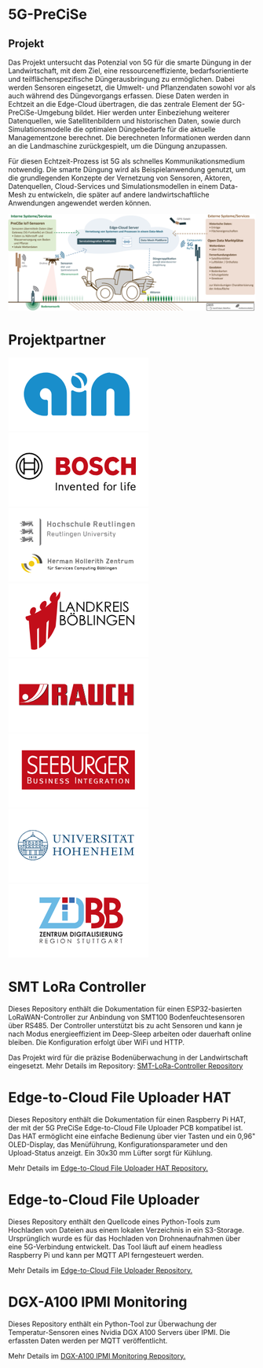 # 5G-PreCiSe

## Projekt

Das Projekt untersucht das Potenzial von 5G für die smarte Düngung in der Landwirtschaft, mit dem Ziel, eine ressourceneffiziente, bedarfsorientierte und teilflächenspezifische Düngerausbringung zu ermöglichen. Dabei werden Sensoren eingesetzt, die Umwelt- und Pflanzendaten sowohl vor als auch während des Düngevorgangs erfassen. Diese Daten werden in Echtzeit an die Edge-Cloud übertragen, die das zentrale Element der 5G-PreCiSe-Umgebung bildet. Hier werden unter Einbeziehung weiterer Datenquellen, wie Satellitenbildern und historischen Daten, sowie durch Simulationsmodelle die optimalen Düngebedarfe für die aktuelle Managementzone berechnet. Die berechneten Informationen werden dann an die Landmaschine zurückgespielt, um die Düngung anzupassen.

Für diesen Echtzeit-Prozess ist 5G als schnelles Kommunikationsmedium notwendig. Die smarte Düngung wird als Beispielanwendung genutzt, um die grundlegenden Konzepte der Vernetzung von Sensoren, Aktoren, Datenquellen, Cloud-Services und Simulationsmodellen in einem Data-Mesh zu entwickeln, die später auf andere landwirtschaftliche Anwendungen angewendet werden können.

![alt text](image.png)

# Projektpartner

![alt text](image-2.png)
![alt text](image-3.png)
![alt text](image-4.png)
![alt text](image-5.png)
![alt text](image-6.png)
![alt text](image-7.png)
![alt text](image-8.png)
![alt text](image-9.png)

 

# SMT LoRa Controller

Dieses Repository enthält die Dokumentation für einen ESP32-basierten LoRaWAN-Controller zur Anbindung von SMT100 Bodenfeuchtesensoren über RS485. Der Controller unterstützt bis zu acht Sensoren und kann je nach Modus energieeffizient im Deep-Sleep arbeiten oder dauerhaft online bleiben. Die Konfiguration erfolgt über WiFi und HTTP.

Das Projekt wird für die präzise Bodenüberwachung in der Landwirtschaft eingesetzt. 
Mehr Details im Repository: [SMT-LoRa-Controller Repository](https://github.com/5G-PreCiSe/SMT-LoRa-Controller)

# Edge-to-Cloud File Uploader HAT
Dieses Repository enthält die Dokumentation für einen Raspberry Pi HAT, der mit der 5G PreCiSe Edge-to-Cloud File Uploader PCB kompatibel ist. Das HAT ermöglicht eine einfache Bedienung über vier Tasten und ein 0,96" OLED-Display, das Menüführung, Konfigurationsparameter und den Upload-Status anzeigt. Ein 30x30 mm Lüfter sorgt für Kühlung.

Mehr Details im [Edge-to-Cloud File Uploader HAT Repository.](https://github.com/5G-PreCiSe/edge-to-cloud-file-uploader-hat)

# Edge-to-Cloud File Uploader
Dieses Repository enthält den Quellcode eines Python-Tools zum Hochladen von Dateien aus einem lokalen Verzeichnis in ein S3-Storage. Ursprünglich wurde es für das Hochladen von Drohnenaufnahmen über eine 5G-Verbindung entwickelt. Das Tool läuft auf einem headless Raspberry Pi und kann per MQTT API ferngesteuert werden.

Mehr Details im [Edge-to-Cloud File Uploader Repository.](https://github.com/5G-PreCiSe/edge-to-cloud-file-uploader)

# DGX-A100 IPMI Monitoring
Dieses Repository enthält ein Python-Tool zur Überwachung der Temperatur-Sensoren eines Nvidia DGX A100 Servers über IPMI. Die erfassten Daten werden per MQTT veröffentlicht.

Mehr Details im [DGX-A100 IPMI Monitoring Repository.](https://github.com/5G-PreCiSe/DGX-A100-IPMI-Monitoring)


